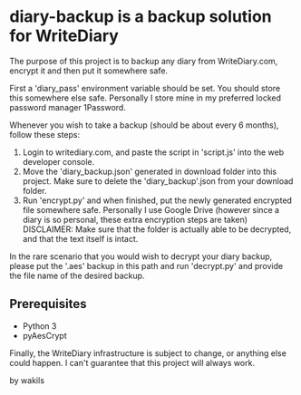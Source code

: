 # diary-backup is a backup solution for WriteDiary
The purpose of this project is to backup any diary from WriteDiary.com, encrypt it and then put it somewhere safe.

First a 'diary_pass' environment variable should be set. You should store this somewhere else safe. Personally I store mine in my preferred locked password manager 1Password.

Whenever you wish to take a backup (should be about every 6 months), follow these steps:

1. Login to writediary.com, and paste the script in 'script.js' into the web developer console.
2. Move the 'diary_backup.json' generated in download folder into this project. Make sure to delete the 'diary_backup'.json from your download folder.
3. Run 'encrypt.py' and when finished, put the newly generated encrypted file somewhere safe. Personally I use Google Drive (however since a diary is so personal, these extra encryption steps are taken)
DISCLAIMER: Make sure that the folder is actually able to be decrypted, and that the text itself is intact.

In the rare scenario that you would wish to decrypt your diary backup, please put the '.aes' backup in this path and run 'decrypt.py' and provide the file name of the desired backup.

## Prerequisites
* Python 3
* pyAesCrypt

Finally, the WriteDiary infrastructure is subject to change, or anything else could happen. I can't guarantee that this project will always work.

by wakils